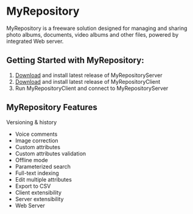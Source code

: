 # MyRepository
MyRepository is a freeware solution designed for managing and sharing photo albums, documents, video albums and other files, powered by integrated Web server. 

## Getting Started with MyRepository:

1. <a href="https://github.com/Jpinsoft/MyRepository/releases/download/2016-10-v12-server/MyRepositoryServerSetup-v12.msi">Download</a> and install latest release of MyRepositoryServer
2. <a href="https://github.com/Jpinsoft/MyRepository/releases/download/2023-01-v14-client/MyRepositoryClientSetup-v14.msi">Download</a> and install latest release of MyRepositoryClient
3. Run MyRepositoryClient and connect to MyRepositoryServer

 ## MyRepository Features

Versioning & history
- Voice comments
- Image correction
- Custom attributes
- Custom attributes validation
- Offline mode
- Parameterized search
- Full-text indexing
- Edit multiple attributes
- Export to CSV
- Client extensibility
- Server extensibility
- Web Server
